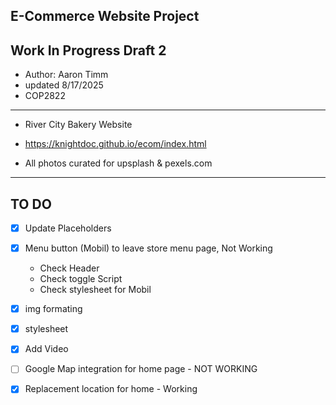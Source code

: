 E-Commerce Website Project
---------------------------------------------------------------------------------------------------
Work In Progress Draft 2 
---------------------------------------------------------------------------------------------------
+ Author: Aaron Timm
+ updated 8/17/2025
+ COP2822
---------------------------------------------------------------------------------------------------
+ River City Bakery Website
+ https://knightdoc.github.io/ecom/index.html

+ All photos curated for upsplash & pexels.com 

---------------------------------------------------------------------------------------------------
TO DO
---------------------------------------------------------------------------------------------------
- [x] Update Placeholders 
- [x] Menu button (Mobil) to leave store menu page, Not Working
    + Check Header
    + Check toggle Script 
    + Check stylesheet for Mobil
- [x] img formating
- [x] stylesheet
- [x] Add Video
- [ ] Google Map integration for home page - NOT WORKING
- [x] Replacement location for home - Working



